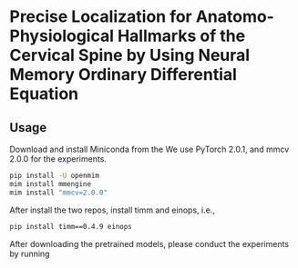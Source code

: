 <h1 align="left">Precise Localization for Anatomo-Physiological Hallmarks of the Cervical Spine by Using Neural Memory Ordinary Differential Equation</h1> 

## Usage
Download and install Miniconda from the <a href=https://docs.anaconda.com/free/miniconda/></a>
We use PyTorch 2.0.1, and mmcv 2.0.0 for the experiments.
```bash
pip install -U openmim
mim install mmengine
mim install "mmcv=2.0.0"
```

After install the two repos, install timm and einops, i.e.,
```bash
pip install timm==0.4.9 einops
```

After downloading the pretrained models, please conduct the experiments by running

```bash
